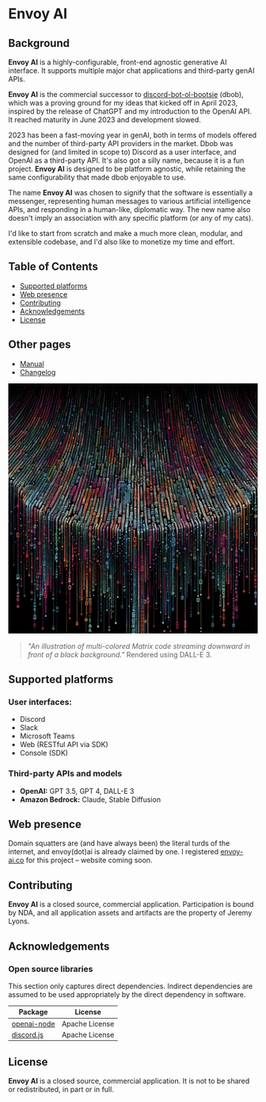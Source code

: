 # Envoy AI

## Background

**Envoy AI** is a highly-configurable, front-end agnostic generative AI interface. It supports multiple major chat applications and third-party genAI APIs.

**Envoy AI** is the commercial successor to [discord-bot-ol-bootsie](https://github.com/jlyons210/discord-bot-ol-bootsie/) (dbob), which was a proving ground for my ideas that kicked off in April 2023, inspired by the release of ChatGPT and my introduction to the OpenAI API. It reached maturity in June 2023 and development slowed.

2023 has been a fast-moving year in genAI, both in terms of models offered and the number of third-party API providers in the market. Dbob was designed for (and limited in scope to) Discord as a user interface, and OpenAI as a third-party API. It's also got a silly name, because it is a fun project. **Envoy AI** is designed to be platform agnostic, while retaining the same configurability that made dbob enjoyable to use.

The name **Envoy AI** was chosen to signify that the software is essentially a messenger, representing human messages to various artificial intelligence APIs, and responding in a human-like, diplomatic way. The new name also doesn't imply an association with any specific platform (or any of my cats).

I'd like to start from scratch and make a much more clean, modular, and extensible codebase, and I'd also like to monetize my time and effort.

## Table of Contents

- [Supported platforms](#supported-platforms)
- [Web presence](#web-presence)
- [Contributing](#contributing)
- [Acknowledgements](#acknowledgements)
- [License](#license)

## Other pages

- [Manual](doc/manual.md)
- [Changelog](doc/changelog.md)


![An illustration of multi-colored Matrix code streaming downward in front of a black background. (DALL-E 3)](/doc/assets/openai-image-1699666034834.webp)
> *"An illustration of multi-colored Matrix code streaming downward in front of a black background."* Rendered using DALL-E 3.

## Supported platforms

### User interfaces:

- Discord
- Slack
- Microsoft Teams
- Web (RESTful API via SDK)
- Console (SDK)

### Third-party APIs and models

- **OpenAI:** GPT 3.5, GPT 4, DALL-E 3
- **Amazon Bedrock:** Claude, Stable Diffusion

## Web presence

Domain squatters are (and have always been) the literal turds of the internet, and envoy(dot)ai is already claimed by one. I registered [envoy-ai.co](https://envoy-ai.co) for this project &ndash; website coming soon.

## Contributing

**Envoy AI** is a closed source, commercial application. Participation is bound by NDA, and all application assets and artifacts are the property of Jeremy Lyons.

## Acknowledgements

### Open source libraries

This section only captures direct dependencies. Indirect dependencies are assumed to be used appropriately by the direct dependency in software.

| Package | License |
| -- | -- |
| [openai-node](https://github.com/openai/openai-node/) | Apache License |
| [discord.js](https://github.com/discordjs/discord.js/) | Apache License |

## License

**Envoy AI** is a closed source, commercial application. It is not to be shared or redistributed, in part or in full.
